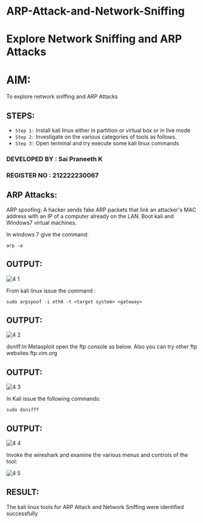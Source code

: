 # ARP-Attack-and-Network-Sniffing
# Explore Network Sniffing and ARP Attacks

# AIM:

To explore network sniffing and ARP Attacks

## STEPS:

- `Step 1:` Install kali linux either in partition or virtual box or in live mode
- `Step 2:` Investigate on the various categories of tools as follows.
-  `Step 3:` Open terminal and try execute some kali linux commands

### DEVELOPED BY : Sai Praneeth K
### REGISTER NO : 212222230067
## ARP Attacks:  
ARP spoofing: A hacker sends fake ARP packets that link an attacker's MAC address with an IP of a computer already on the LAN. 
Boot kali and Windows7 virtual machines.

In windows 7 give the command:
```
arp -a
```
## OUTPUT:

![4 1](https://github.com/SaiPraneeth04/ARP-Attack-and-Network-Sniffing/assets/119390353/7ddd1bd0-9540-4ada-8ece-f7001d66aa80)



From kali linux issue the command :
```
sudo arpspoof -i eth0 -t <target system> <gateway>
```
## OUTPUT:

![4 2](https://github.com/SaiPraneeth04/ARP-Attack-and-Network-Sniffing/assets/119390353/2cfa0b8f-08b4-4bd6-b83b-f54e23e9916b)



 dsniff:In Metasploit open the ftp console as below. Also you can try other ftp websites ftp.vim.org
 
## OUTPUT:

![4 3](https://github.com/SaiPraneeth04/ARP-Attack-and-Network-Sniffing/assets/119390353/e5cf16b9-e847-4299-9ec2-c34ff46b563d)


In Kali issue the following commands:
```
sudo dsnifff
```
## OUTPUT:

![4 4](https://github.com/SaiPraneeth04/ARP-Attack-and-Network-Sniffing/assets/119390353/78cd5f5c-0c18-47f4-8d92-c6896215380d)


Invoke the wireshark and examine the various menus  and controls of the tool:

![4 5](https://github.com/SaiPraneeth04/ARP-Attack-and-Network-Sniffing/assets/119390353/cbbdfbe5-9cb9-4e33-a3e3-46d79cf78062)



## RESULT:
The kali linux tools for ARP Attack and Network Sniffing were identified successfully
